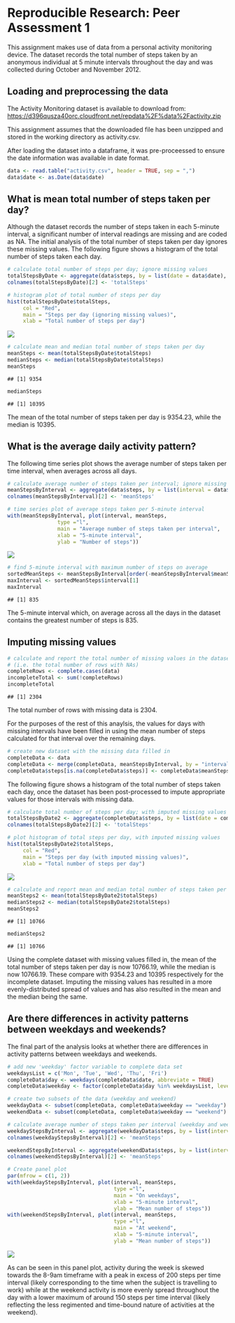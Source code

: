 # Reproducible Research: Peer Assessment 1

This assignment makes use of data from a personal activity monitoring device.
The dataset records the total number of steps taken by an anonymous individual
at 5 minute intervals throughout the day and was collected during October and
November 2012.

## Loading and preprocessing the data
The Activity Monitoring dataset is available to download from:
https://d396qusza40orc.cloudfront.net/repdata%2F%data%2Factivity.zip

This assignment assumes that the downloaded file has been unzipped and stored
in the working directory as activity.csv.

After loading the dataset into a dataframe, it was pre-proceessed to ensure
the date information was available in date format.

```r
data <- read.table("activity.csv", header = TRUE, sep = ",")
data$date <- as.Date(data$date)
```

## What is mean total number of steps taken per day?
Although the dataset records the number of steps taken in each 5-minute
interval, a significant number of interval readings are missing and are coded
as NA. The initial analysis of the total number of steps taken per day ignores
these missing values. The following figure shows a histogram of the total
number of steps taken each day.

```r
# calculate total number of steps per day; ignore missing values
totalStepsByDate <- aggregate(data$steps, by = list(date = data$date), FUN = sum, na.rm = TRUE)
colnames(totalStepsByDate)[2] <- 'totalSteps'

# histogram plot of total number of steps per day
hist(totalStepsByDate$totalSteps,
     col = "Red",
     main = "Steps per day (ignoring missing values)",
     xlab = "Total number of steps per day")
```

![](PA1_template_files/figure-html/unnamed-chunk-3-1.png) 

```r
# calculate mean and median total number of steps taken per day
meanSteps <- mean(totalStepsByDate$totalSteps)
medianSteps <- median(totalStepsByDate$totalSteps)
meanSteps
```

```
## [1] 9354
```

```r
medianSteps
```

```
## [1] 10395
```

The mean of the total number of steps taken per day is 9354.23, while the
median is 10395.

## What is the average daily activity pattern?
The following time series plot shows the average number of steps taken per time
interval, when averages across all days.

```r
# calculate average number of steps taken per interval; ignore missing values
meanStepsByInterval <- aggregate(data$steps, by = list(interval = data$interval), FUN=mean, na.rm = TRUE)
colnames(meanStepsByInterval)[2] <- 'meanSteps'

# time series plot of average steps taken per 5-minute interval
with(meanStepsByInterval, plot(interval, meanSteps,
                type ="l",
                main = "Average number of steps taken per interval",
                xlab = "5-minute interval",
                ylab = "Number of steps"))
```

![](PA1_template_files/figure-html/unnamed-chunk-4-1.png) 

```r
# find 5-minute interval with maximum number of steps on average
sortedMeanSteps <- meanStepsByInterval[order(-meanStepsByInterval$meanSteps), ]
maxInterval <- sortedMeanSteps$interval[1]
maxInterval
```

```
## [1] 835
```
The 5-minute interval which, on average across all the days in the dataset
contains the greatest number of steps is 835.

## Imputing missing values

```r
# calculate and report the total number of missing values in the dataset
# (i.e. the total number of rows with NAs)
completeRows <- complete.cases(data)
incompleteTotal <- sum(!completeRows)
incompleteTotal
```

```
## [1] 2304
```
The total number of rows with missing data is 2304.

For the purposes of the rest of this anaylsis, the values for days with missing
intervals have been filled in using the mean number of steps calculated for
that interval over the remaining days.

```r
# create new dataset with the missing data filled in
completeData <- data
completeData <- merge(completeData, meanStepsByInterval, by = "interval")
completeData$steps[is.na(completeData$steps)] <- completeData$meanSteps[is.na(completeData$steps)]
```
The following figure shows a histogram of the total number of steps taken each
day, once the dataset has been post-processed to impute appropriate values for
those intervals with missing data.

```r
# calculate total number of steps per day; with imputed missing values
totalStepsByDate2 <- aggregate(completeData$steps, by = list(date = completeData$date), FUN = sum, na.rm = TRUE)
colnames(totalStepsByDate2)[2] <- 'totalSteps'

# plot histogram of total steps per day, with imputed missing values
hist(totalStepsByDate2$totalSteps,
     col = "Red",
     main = "Steps per day (with imputed missing values)",
     xlab = "Total number of steps per day")
```

![](PA1_template_files/figure-html/unnamed-chunk-7-1.png) 

```r
# calculate and report mean and median total number of steps taken per day
meanSteps2 <- mean(totalStepsByDate2$totalSteps)
medianSteps2 <- median(totalStepsByDate2$totalSteps)
meanSteps2
```

```
## [1] 10766
```

```r
medianSteps2
```

```
## [1] 10766
```
Using the complete dataset with missing values filled in, the mean of the total
number of steps taken per day is now 10766.19, while the median is now
10766.19. These compare with 9354.23 and 10395
respectively for the incomplete dataset. Imputing the missing values has resulted
in a more evenly-distributed spread of values and has also resulted in the mean
and the median being the same.

## Are there differences in activity patterns between weekdays and weekends?
The final part of the analysis looks at whether there are differences in activity
patterns between weekdays and weekends.

```r
# add new 'weekday' factor variable to complete data set
weekdaysList = c('Mon', 'Tue', 'Wed', 'Thu', 'Fri')
completeData$day <- weekdays(completeData$date, abbreviate = TRUE)
completeData$weekday <- factor(completeData$day %in% weekdaysList, levels = c(TRUE, FALSE), labels = c('weekday', 'weekend'))

# create two subsets of the data (weekday and weekend)
weekdayData <- subset(completeData, completeData$weekday == "weekday")
weekendData <- subset(completeData, completeData$weekday == "weekend")

# calculate average number of steps taken per interval (weekday and weekend)
weekdayStepsByInterval <- aggregate(weekdayData$steps, by = list(interval = weekdayData$interval), FUN=mean, na.rm = TRUE)
colnames(weekdayStepsByInterval)[2] <- 'meanSteps'

weekendStepsByInterval <- aggregate(weekendData$steps, by = list(interval = weekendData$interval), FUN=mean, na.rm = TRUE)
colnames(weekendStepsByInterval)[2] <- 'meanSteps'

# Create panel plot
par(mfrow = c(1, 2))
with(weekdayStepsByInterval, plot(interval, meanSteps,
                                  type ="l",
                                  main = "On weekdays",
                                  xlab = "5-minute interval",
                                  ylab = "Mean number of steps"))
with(weekendStepsByInterval, plot(interval, meanSteps,
                                  type ="l",
                                  main = "At weekend",
                                  xlab = "5-minute interval",
                                  ylab = "Mean number of steps"))
```

![](PA1_template_files/figure-html/unnamed-chunk-8-1.png) 

As can be seen in this panel plot, activity during the week is skewed towards
the 8-9am timeframe with a peak in excess of 200 steps per time interval (likely
corresponding to the time when the subject is travelling to work) while at the
weekend activity is more evenly spread throughout the day with a lower maximum
of around 150 steps per time interval (likely reflecting the less regimented
and time-bound nature of activities at the weekend).
